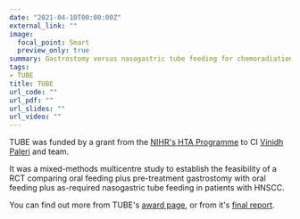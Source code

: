 ```yaml
---
date: "2021-04-10T00:00:00Z"
external_link: ""
image:
  focal_point: Smart
  preview_only: true
summary: Gastrostomy versus nasogastric tube feeding for chemoradiation patients with head and neck cancer
tags:
- TUBE
title: TUBE
url_code: ""
url_pdf: ""
url_slides: ""
url_video: ""
---
```


TUBE was funded by a grant from the [NIHR's HTA Programme](https://www.nihr.ac.uk/explore-nihr/funding-programmes/health-technology-assessment.htm) to CI [Vinidh Paleri](https://www.royalmarsden.nhs.uk/our-consultants-units-and-wards/consultant-directory/professor-vinidh-paleri) and team.

It was a mixed-methods multicentre study to establish the feasibility of a RCT comparing oral feeding plus pre-treatment gastrostomy with oral feeding plus as-required nasogastric tube feeding in patients with HNSCC. 

You can find out more from TUBE's [award page](https://www.journalslibrary.nihr.ac.uk/programmes/hta/123532/#/), or from it's [final report](https://doi.org/10.3310/hta22160).
